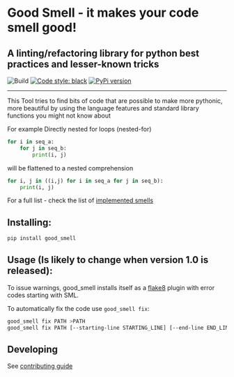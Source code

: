 # Good Smell - it makes your code smell good! 
A linting/refactoring library for python best practices and lesser-known tricks  
---
![Build](https://github.com/tadaboody/good_smell/workflows/Python%20package/badge.svg)
[![Code style: black](https://img.shields.io/badge/code%20style-black-000000.svg)](https://github.com/ambv/black)
[![PyPi version](https://pypip.in/v/good_smell/badge.png)](https://pypi.org/project/good-smell/)

---

This Tool tries to find bits of code that are possible to make more pythonic, more beautiful by using the language features and standard library functions you might not know about

For example
Directly nested for loops (nested-for)
```py
for i in seq_a:
    for j in seq_b:
        print(i, j)
```
will be flattened to a nested comprehension
```py
for i, j in ((i,j) for i in seq_a for j in seq_b):
    print(i, j)
```
For a full list - check the list of [implemented smells](docs/smell_list.md)
## Installing:
```sh
pip install good_smell 
```
## Usage (Is likely to change when version 1.0 is released):

To issue warnings, good_smell installs itself as a [flake8](http://flake8.pycqa.org/en/latest/) plugin with error codes starting with SML.

To automatically fix the code use ``good_smell fix``:

```sh
good_smell fix PATH >PATH
good_smell fix PATH [--starting-line STARTING_LINE] [--end-line END_LINE]
```

## Developing
See [contributing guide](CONTRIBUTING)
